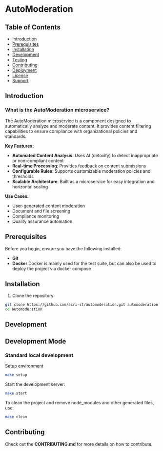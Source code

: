 # AutoModeration


## Table of Contents

- [Introduction](#Introduction)
- [Prerequisites](#prerequisites)
- [Installation](#installation)
- [Development](#development)
- [Testing](#testing)
- [Contributing](#contributing)
- [Deployment](#deployment)
- [License](#license)
- [Support](#support)

## Introduction

### What is the AutoModeration microservice?

The AutoModeration microservice is a component designed to automatically analyze and moderate content. It provides content filtering capabilities to ensure compliance with organizational policies and standards.

**Key Features:**
- **Automated Content Analysis**: Uses AI (detoxify) to detect inappropriate or non-compliant content
- **Real-time Processing**: Provides feedback on content submissions
- **Configurable Rules**: Supports customizable moderation policies and thresholds
- **Scalable Architecture**: Built as a microservice for easy integration and horizontal scaling

**Use Cases:**
- User-generated content moderation
- Document and file screening
- Compliance monitoring
- Quality assurance automation


## Prerequisites

Before you begin, ensure you have the following installed:
- **Git** 
- **Docker** Docker is mainly used for the test suite, but can also be used to deploy the project via docker compose

## Installation

1. Clone the repository:
```bash
git clone https://github.com/acri-st/automoderation.git automoderation
cd automoderation
```

## Development

## Development Mode

### Standard local development

Setup environment
```bash
make setup
```

Start the development server:
```bash
make start
```

To clean the project and remove node_modules and other generated files, use:
```bash
make clean
```

## Contributing

Check out the **CONTRIBUTING.md** for more details on how to contribute.